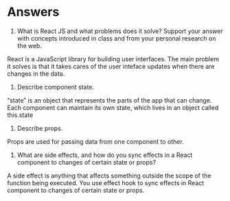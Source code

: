 # Answers

1. What is React JS and what problems does it solve? Support your answer with concepts introduced in class and from your personal research on the web.

React is a  JavaScript library for building user interfaces. The main problem it solves is that it takes cares of the user inteface updates when there are changes in the data.


1. Describe component state.

“state” is an object that represents the parts of the app that can change. Each component can maintain its own state, which lives in an object called this.state

1. Describe props.

Props are used for passing data from one component to other.

1. What are side effects, and how do you sync effects in a React component to changes of certain state or props?

A side effect is anything that affects something outside the scope of the function being executed. You use effect hook to sync effects in React component to changes of certain state or props.
